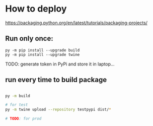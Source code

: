 
# How to deploy

https://packaging.python.org/en/latest/tutorials/packaging-projects/

## Run only once:
```shell
py -m pip install --upgrade build
py -m pip install --upgrade twine
```

TODO: generate token in PyPi and store it in laptop... 


## run every time to build package
```sh

py -m build

# for test
py -m twine upload --repository testpypi dist/*

# TODO: for prod

```
